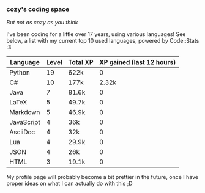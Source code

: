 ### cozy's coding space
*But not as cozy as you think*

I've been coding for a little over 17 years, using various languages! See below, a list with my current top 10 used languages, powered by Code::Stats :3
    
| Language | Level | Total XP | XP gained (last 12 hours) |
| --- | --- | --- | --- |
| Python | 19 | 622k | 0 |
| C# | 10 | 177k | 2.32k |
| Java | 7 | 81.6k | 0 |
| LaTeX | 5 | 49.7k | 0 |
| Markdown | 5 | 46.9k | 0 |
| JavaScript | 4 | 36k | 0 |
| AsciiDoc | 4 | 32k | 0 |
| Lua | 4 | 29.9k | 0 |
| JSON | 4 | 26k | 0 |
| HTML | 3 | 19.1k | 0 |
    
My profile page will probably become a bit prettier in the future, once I have proper ideas on what I can actually do with this ;D